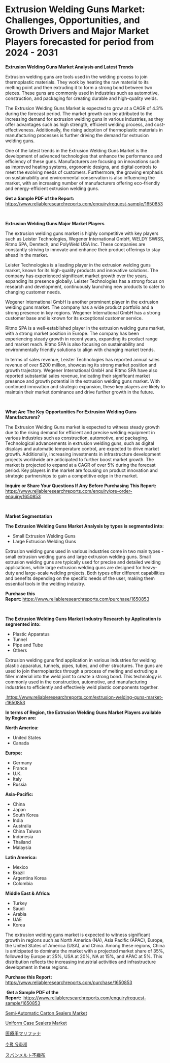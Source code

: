 <p><h1>Extrusion Welding Guns Market: Challenges, Opportunities, and Growth Drivers and Major Market Players forecasted for period from 2024 - 2031</h1></p><p><strong>Extrusion Welding Guns Market Analysis and Latest Trends</strong></p>
<p><p>Extrusion welding guns are tools used in the welding process to join thermoplastic materials. They work by heating the raw material to its melting point and then extruding it to form a strong bond between two pieces. These guns are commonly used in industries such as automotive, construction, and packaging for creating durable and high-quality welds.</p><p>The Extrusion Welding Guns Market is expected to grow at a CAGR of 4.3% during the forecast period. The market growth can be attributed to the increasing demand for extrusion welding guns in various industries, as they offer advantages such as high strength, efficient welding process, and cost-effectiveness. Additionally, the rising adoption of thermoplastic materials in manufacturing processes is further driving the demand for extrusion welding guns.</p><p>One of the latest trends in the Extrusion Welding Guns Market is the development of advanced technologies that enhance the performance and efficiency of these guns. Manufacturers are focusing on innovations such as improved heating systems, ergonomic designs, and digital controls to meet the evolving needs of customers. Furthermore, the growing emphasis on sustainability and environmental conservation is also influencing the market, with an increasing number of manufacturers offering eco-friendly and energy-efficient extrusion welding guns.</p></p>
<p><strong>Get a Sample PDF of the Report:&nbsp;</strong> <a href="https://www.reliableresearchreports.com/enquiry/request-sample/1650853">https://www.reliableresearchreports.com/enquiry/request-sample/1650853</a></p>
<p>&nbsp;</p>
<p><strong>Extrusion Welding Guns Major Market Players</strong></p>
<p><p>The extrusion welding guns market is highly competitive with key players such as Leister Technologies, Wegener International GmbH, WELDY SWISS, Ritmo SPA, Demtech, and PolyWeld USA Inc. These companies are constantly striving to innovate and enhance their product offerings to stay ahead in the market.</p><p>Leister Technologies is a leading player in the extrusion welding guns market, known for its high-quality products and innovative solutions. The company has experienced significant market growth over the years, expanding its presence globally. Leister Technologies has a strong focus on research and development, continuously launching new products to cater to changing customer needs.</p><p>Wegener International GmbH is another prominent player in the extrusion welding guns market. The company has a wide product portfolio and a strong presence in key regions. Wegener International GmbH has a strong customer base and is known for its exceptional customer service.</p><p>Ritmo SPA is a well-established player in the extrusion welding guns market, with a strong market position in Europe. The company has been experiencing steady growth in recent years, expanding its product range and market reach. Ritmo SPA is also focusing on sustainability and environmentally friendly solutions to align with changing market trends.</p><p>In terms of sales revenue, Leister Technologies has reported annual sales revenue of over $200 million, showcasing its strong market position and growth trajectory. Wegener International GmbH and Ritmo SPA have also reported substantial sales revenue, indicating their significant market presence and growth potential in the extrusion welding guns market. With continued innovation and strategic expansion, these key players are likely to maintain their market dominance and drive further growth in the future.</p></p>
<p>&nbsp;</p>
<p><strong>What Are The Key Opportunities For Extrusion Welding Guns Manufacturers?</strong></p>
<p><p>The Extrusion Welding Guns market is expected to witness steady growth due to the rising demand for efficient and precise welding equipment in various industries such as construction, automotive, and packaging. Technological advancements in extrusion welding guns, such as digital displays and automatic temperature control, are expected to drive market growth. Additionally, increasing investments in infrastructure development projects worldwide are anticipated to further boost market growth. The market is projected to expand at a CAGR of over 5% during the forecast period. Key players in the market are focusing on product innovation and strategic partnerships to gain a competitive edge in the market.</p></p>
<p><strong>Inquire or Share Your Questions If Any Before Purchasing This Report:</strong> <a href="https://www.reliableresearchreports.com/enquiry/pre-order-enquiry/1650853">https://www.reliableresearchreports.com/enquiry/pre-order-enquiry/1650853</a></p>
<p>&nbsp;</p>
<p><strong>Market Segmentation</strong></p>
<p><strong>The Extrusion Welding Guns Market Analysis by types is segmented into:</strong></p>
<p><ul><li>Small Extrusion Welding Guns</li><li>Large Extrusion Welding Guns</li></ul></p>
<p><p>Extrusion welding guns used in various industries come in two main types - small extrusion welding guns and large extrusion welding guns. Small extrusion welding guns are typically used for precise and detailed welding applications, while large extrusion welding guns are designed for heavy-duty and large-scale welding projects. Both types offer different capabilities and benefits depending on the specific needs of the user, making them essential tools in the welding industry.</p></p>
<p><strong>Purchase this Report:&nbsp;</strong><a href="https://www.reliableresearchreports.com/purchase/1650853">https://www.reliableresearchreports.com/purchase/1650853</a></p>
<p>&nbsp;</p>
<p><strong>The Extrusion Welding Guns Market Industry Research by Application is segmented into:</strong></p>
<p><ul><li>Plastic Apparatus</li><li>Tunnel</li><li>Pipe and Tube</li><li>Others</li></ul></p>
<p><p>Extrusion welding guns find application in various industries for welding plastic apparatus, tunnels, pipes, tubes, and other structures. The guns are used to join thermoplastics through a process of melting and extruding a filler material into the weld joint to create a strong bond. This technology is commonly used in the construction, automotive, and manufacturing industries to efficiently and effectively weld plastic components together.</p></p>
<p><a href="https://www.reliableresearchreports.com/extrusion-welding-guns-market-r1650853">&nbsp;https://www.reliableresearchreports.com/extrusion-welding-guns-market-r1650853</a></p>
<p><strong>In terms of Region, the Extrusion Welding Guns Market Players available by Region are:</strong></p>
<p>
    <p> <strong> North America: </strong>
        <ul>
            <li>United States</li>
            <li>Canada</li>
        </ul>
        </p> 
    <p> <strong> Europe: </strong>
        <ul>
            <li>Germany</li>
            <li>France</li>
            <li>U.K.</li>
            <li>Italy</li>
            <li>Russia</li>
        </ul>
        </p> 
    <p> <strong> Asia-Pacific: </strong>
        <ul>
            <li>China</li>
            <li>Japan</li>
            <li>South Korea</li>
            <li>India</li>
            <li>Australia</li>
            <li>China Taiwan</li>
            <li>Indonesia</li>
            <li>Thailand</li>
            <li>Malaysia</li>
        </ul>
        </p> 
    <p> <strong> Latin America: </strong>
        <ul>
            <li>Mexico</li>
            <li>Brazil</li>
            <li>Argentina Korea</li>
            <li>Colombia</li>
        </ul>
        </p> 
    <p> <strong> Middle East & Africa: </strong>
        <ul>
            <li>Turkey</li>
            <li>Saudi</li>
            <li>Arabia</li>
            <li>UAE</li>
            <li>Korea</li>
        </ul>
    </p>
    </p>
<p><p>The extrusion welding guns market is expected to witness significant growth in regions such as North America (NA), Asia Pacific (APAC), Europe, the United States of America (USA), and China. Among these regions, China is anticipated to dominate the market with a projected market share of 35%, followed by Europe at 25%, USA at 20%, NA at 15%, and APAC at 5%. This distribution reflects the increasing industrial activities and infrastructure development in these regions.</p></p>
<p><strong>Purchase this Report: </strong><a href="https://www.reliableresearchreports.com/purchase/1650853">https://www.reliableresearchreports.com/purchase/1650853</a></p>
<p>&nbsp;<strong>Get a Sample PDF of the Report:&nbsp;&nbsp;</strong><a href="https://www.reliableresearchreports.com/enquiry/request-sample/1650853">https://www.reliableresearchreports.com/enquiry/request-sample/1650853</a></p>
<p><strong></strong></p>
<p><p><a href="https://github.com/guneycigdem35/Market-Research-Report-List-3/blob/main/semi-automatic-carton-sealers-market.md">Semi-Automatic Carton Sealers Market</a></p><p><a href="https://github.com/biheemgalvinlouises6hokrh3h/Market-Research-Report-List-2/blob/main/uniform-case-sealers-market.md">Uniform Case Sealers Market</a></p><p><a href="https://github.com/tanyaali3/Market-Research-Report-List-1/blob/main/565711994522.md">医療用マリファナ</a></p><p><a href="https://github.com/widodosean92/Market-Research-Report-List-1/blob/main/744559486154.md">수평 유화제</a></p><p><a href="https://github.com/reliezer65/Market-Research-Report-List-1/blob/main/738837194521.md">スパンメルト不織布</a></p></p>
